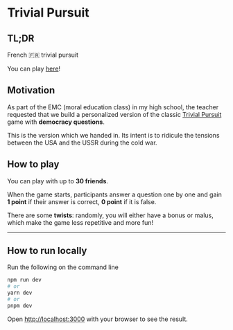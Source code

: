 # Trivial Pursuit
## TL;DR
French 🇫🇷 trivial pursuit

You can play [here](https://trivial-pursuit-emc.vercel.app)!

## Motivation

As part of the EMC (moral education class) in my high school, the teacher requested that we build a personalized version of the classic [Trivial Pursuit](https://en.wikipedia.org/wiki/Trivial_Pursuit) game with **democracy questions**.

This is the version which we handed in. Its intent is to ridicule the tensions between the USA and the USSR during the cold war.

## How to play
You can play with up to **30 friends**.

When the game starts, participants answer a question one by one and gain **1 point** if their answer is correct, **0 point** if it is false.

There are some **twists**: randomly, you will either have a bonus or malus, which make the game less repetitive and more fun!

---

## How to run locally

Run the following on the command line

```bash
npm run dev
# or
yarn dev
# or
pnpm dev
```

Open [http://localhost:3000](http://localhost:3000) with your browser to see the result.
